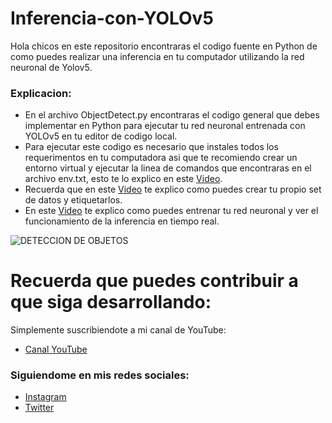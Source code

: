 # Inferencia-con-YOLOv5
Hola chicos en este repositorio encontraras el codigo fuente en Python de como puedes realizar una inferencia en tu computador utilizando la red neuronal de Yolov5.

### Explicacion:
- En el archivo ObjectDetect.py encontraras el codigo general que debes implementar en Python para ejecutar tu red neuronal entrenada con YOLOv5 en tu editor de codigo local.
- Para ejecutar este codigo es necesario que instales todos los requerimentos en tu computadora asi que te recomiendo crear un entorno virtual y ejecutar la linea de comandos que encontraras en el archivo env.txt, esto te lo explico en este [Video](https://youtu.be/zpRl8rEvjbo).
- Recuerda que en este [Video](https://youtu.be/zpRl8rEvjbo) te explico como puedes crear tu propio set de datos y etiquetarlos.
- En este [Video](https://youtu.be/zpRl8rEvjbo) te explico como puedes entrenar tu red neuronal y ver el funcionamiento de la inferencia en tiempo real.

![DETECCION DE OBJETOS](https://user-images.githubusercontent.com/85022752/167343711-f916456c-5f21-4091-af13-1e6fb2d2bb05.jpg)

# Recuerda que puedes contribuir a que siga desarrollando:
Simplemente suscribiendote a mi canal de YouTube:
- [Canal YouTube](https://www.youtube.com/channel/UCzwHEOCbsZLjfELperJ6VeQ/videos)

### Siguiendome en mis redes sociales: 
- [Instagram](https://www.instagram.com/santiagsanchezr/)
- [Twitter](https://twitter.com/SantiagSanchezR)

